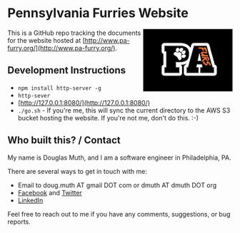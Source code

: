 
# Pennsylvania Furries Website

<img src="./img/logo-200px.jpg" align="right" />

This is a GitHub repo tracking the documents for the website hosted at [http://www.pa-furry.org/](http://www.pa-furry.org/).


## Development Instructions

- `npm install http-server -g`
- `http-sever`
- [http://127.0.0.1:8080/](http://127.0.0.1:8080/)
- `./go.sh` - If you're me, this will sync the current directory to the AWS S3 bucket hosting the website.  If you're not me, don't do this. :-)


## Who built this? / Contact

My name is Douglas Muth, and I am a software engineer in Philadelphia, PA.

There are several ways to get in touch with me:
- Email to doug.muth AT gmail DOT com or dmuth AT dmuth DOT org
- [Facebook](https://facebook.com/dmuth) and [Twitter](http://twitter.com/dmuth)
- [LinkedIn](http://localhost:8080/www.linkedin.com/in/dmuth)

Feel free to reach out to me if you have any comments, suggestions, or bug reports.



